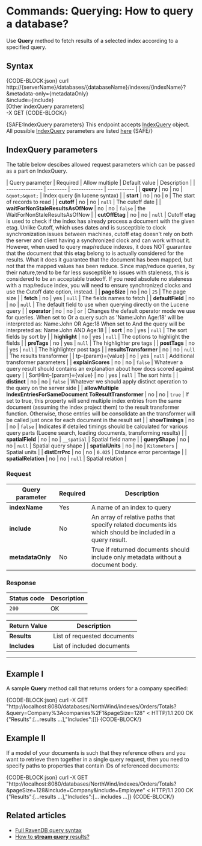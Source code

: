 # Commands: Querying: How to query a database?

Use **Query** method to fetch results of a selected index according to a specified query.

## Syntax

{CODE-BLOCK:json}
curl \
	http://{serverName}/databases/{databaseName}/indexes/{indexName}? \
		&metadata-only={metadataOnly} \
		&include={include} \
		[Other indexQuery parameters] \
	-X GET
{CODE-BLOCK/}

{SAFE:IndexQuery parameters}
This endpoint accepts [IndexQuery](../../../glossary/index-query) object. All possible [IndexQuery](../../../glossary/index-query) parameters are listed [here](../../../client-api/commands/querying/how-to-query-a-database#indexquery-parameters)
{SAFE/}

## IndexQuery parameters

The table below descibes allowed request parameters which can be passed as a part on IndexQuery.

| Query parameter | Required | Allow multiple | Default value | Description |
| --------------- | -------- | ------------- | ----------- |
| **query** | no | no | `&quot;&quot;` | Index query (in lucene syntax) |
| **start** | no | no | `0` | The start of records to read |
| **cutoff** | no | no | `null` | The cutoff date |
| **waitForNonStaleResultsAsOfNow** | no | no | `false` | the WaitForNonStaleResultsAsOfNow |
| **cutOffEtag** | no | no | `null` | Cutoff etag is used to check if the index has already process a document with the given etag. Unlike Cutoff, which uses dates and is susceptible to clock synchronization issues between machines, cutoff etag doesn't rely on both the server and client having a synchronized clock and can work without it. However, when used to query map/reduce indexes, it does NOT guarantee that the document that this etag belong to is actually considered for the results. What it does it guarantee that the document has been mapped, but not that the mapped values has been reduce. Since map/reduce queries, by their nature,tend to be far less susceptible to issues with staleness, this is considered to be an acceptable tradeoff. If you need absolute no staleness with a map/reduce index, you will need to ensure synchronized clocks and use the Cutoff date option, instead. |
| **pageSize** | no | no | `25` | The page size |
| **fetch** | no | yes | `null` | The fields names to fetch |
| **defaultField** | no | no | `null` | The default field to use when querying directly on the Lucene query |
| **operator** | no | no | `or` | Changes the default operator mode we use for queries. When set to Or a query such as 'Name:John Age:18' will be interpreted as: Name:John OR Age:18 When set to And the query will be interpreted as: Name:John AND Age:18 |
| **sort** | no | yes | `null` | The sort fields by sort by |
| **highlight** | no | yes | `null` | The options to highlight the fields |
| **preTags** | no | yes | `null` | The highlighter pre tags |
| **postTags** | no | yes | `null` | The highlighter post tags |
| **resultsTransformer** | no | no | `null` |  The results transformer |
| tp-{param}={value} | no | yes | `null` | Additional transformer parameters |
| **explainScores** | no | no | `false` | Whatever a query result should contains an explanation about how docs scored against query |
| SortHint-{param}={value} | no | yes | `null` | The sort hints |
| **distinct** | no | no | `false` | Whatever we should apply distinct operation to the query on the server side |
| **allowMultiple IndexEntriesForSameDocument ToResultTransformer** | no | no | `true` | If set to true, this property will send multiple index entries from the same document (assuming the index project them) to the result transformer function. Otherwise, those entries will be consolidate an the transformer will be called just once for each document in the result set |
| **showTimings** | no | no | `false` | Indicates if detailed timings should be calculated for various query parts (Lucene search, loading documents, transforming results) |
| **spatialField** | no | no | `__spatial` | Spatial field name |
| **queryShape** | no | no | `null` | Spatial query shape |
| **spatialUnits** | no | no | `Kilometers` | Spatial units |
| **distErrPrc** | no | no | `0.025` | Distance error percentage |
| **spatialRelation** | no | no | `null` | Spatial relation |

### Request

| Query parameter | Required | Description  |
| ------------- | -- | ---- |
| **indexName** | Yes | A name of an index to query |
| **include** | No | An array of relative paths that specify related documents ids which should be included in a query result. |
| **metadataOnly** | No | True if returned documents should include only metadata without a document body. |

### Response

| Status code | Description |
| ----------- | - |
| `200` | OK |

| Return Value | Description |
| ------------- | ------------- |
| **Results** | List of requested documents |
| **Includes** | List of included documents |

<hr />

## Example I

A sample **Query** method call that returns orders for a company specified:

{CODE-BLOCK:json}
curl -X GET "http://localhost:8080/databases/NorthWind/indexes/Orders/Totals?&query=Company%3Acompanies%2F1&pageSize=128" 
< HTTP/1.1 200 OK
{"Results":[...results ...],"Includes":[]}
{CODE-BLOCK/}

## Example II

If a model of your documents is such that they reference others and you want to retrieve them together in a single query request, then you need to specify paths to properties that contain IDs of referenced documents:

{CODE-BLOCK:json}
curl -X GET "http://localhost:8080/databases/NorthWind/indexes/Orders/Totals?&pageSize=128&include=Company&include=Employee" 
< HTTP/1.1 200 OK
{"Results":[...results ...],"Includes":[... includes ...]}
{CODE-BLOCK/}

## Related articles

- [Full RavenDB query syntax](../../../indexes/querying/full-query-syntax) 
- [How to **stream query** results?](../../../client-api/commands/querying/how-to-stream-query-results)

